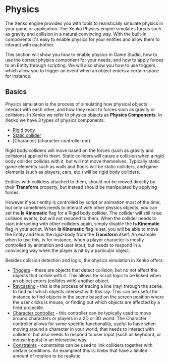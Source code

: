 # Physics

<div class="doc-incomplete"/>

The Xenko engine provides you with tools to realistically simulate physics in your game or application. The Xenko Physics engine simulates forces such as gravity and collision in a natural convincing way. With the built-in components it's easy to enable physics for your entities and allow them to interact with eachother.

This section will show you how to enable physics in Game Studio, how to use the correct physics component for your needs, and how to apply forces to an Entity through scripting. We will also show you how to use triggers, which allow you to trigger an event when an object enters a certain space for instance.

## Basics

Physics simulation is the process of simulating how physical objects interact with each other, and how they react to forces such as gravity or collisions. In Xenko we refer to physics objects as **Physics Components**. In Xenko we have 3 types of physics components:

* [Rigid body](rigid-body.md)
* [Static collider](static-collider.md)
* [Character] (character-controller.md)

Rigid body colliders will move based on the forces (such as gravity and collisions) applied to them. Static colliders will cause a collision when a rigid body collider collides with it, but will not move themselves. Typically static game elements such as walls and floors will be static colliders, and game elements (such as players, cars, etc.) will be rigid body colliders.

Entities with colliders attached to them, should not be moved directly by their **Transform** property, but instead should be manipulated by applying forces.

However if your entity is controlled by script or animation most of the time, but only sometimes needs to interact with other physics objects, you can set the **Is Kinematic** flag for a Rigid body collider. The collider will still raise collision events, but will not respond to them. When the collider needs to start interacting with other colliders again, simply disable the **Is Kinematic** flag in your script. When **Is Kinematic** flag is set, you will be able to move the Entity and thus the rigid-body from the **Transform** itself.
An example when to use this, is for instance, when a player character is mostly controlled by animation and user input, but needs to respond in a convincing way when the player is hit by a particular object. 

Besides collision detection and logic, the physics simulation in Xenko offers:

* [Triggers](triggers.md) - these are objects that detect collision, but no not affect the objects that collide with it. This allows for script logic to be linked when an object enters (collides with) another object.
* [Raycasting](raycasting.md) - this is the process of tracing a line (ray) through the scene, to find out which objects intersect with this ray. This can be useful for instance to find objects in the scene based on the screen position where the user clicks is mouse, or finding out which objects are affected by a fired projectile.
* [Character controller](character-controller.md) - this controller can be typically used to move around characters or players in a 2D or 3D world. The Character controller allows for some specific functionality, useful to have when moving around a character in your world, that needs to interact with colliders, but also needs to respond to user input (such as keyboard, or mouse inputs) in an interactive way.
* [Constraints](constraints.md) - constraints can be used to link colliders together with certain conditions. An exampleof this is: limbs that have a limited amount of rotation to be realistic.  
